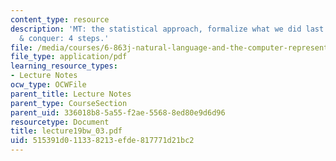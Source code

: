 ```yaml
---
content_type: resource
description: 'MT: the statistical approach, formalize what we did last time, divide
  & conquer: 4 steps.'
file: /media/courses/6-863j-natural-language-and-the-computer-representation-of-knowledge-spring-2003/515391d011338213efde817771d21bc2_lecture19bw_03.pdf
file_type: application/pdf
learning_resource_types:
- Lecture Notes
ocw_type: OCWFile
parent_title: Lecture Notes
parent_type: CourseSection
parent_uid: 336018b8-5a55-f2ae-5568-8ed80e9d6d96
resourcetype: Document
title: lecture19bw_03.pdf
uid: 515391d0-1133-8213-efde-817771d21bc2
---
```

